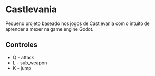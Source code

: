 # Castlevania

Pequeno projeto baseado nos jogos de Castlevania com o intuito de aprender a mexer na game engine Godot.

## Controles

- Q - attack
- L - sub_weapon
- K - jump
